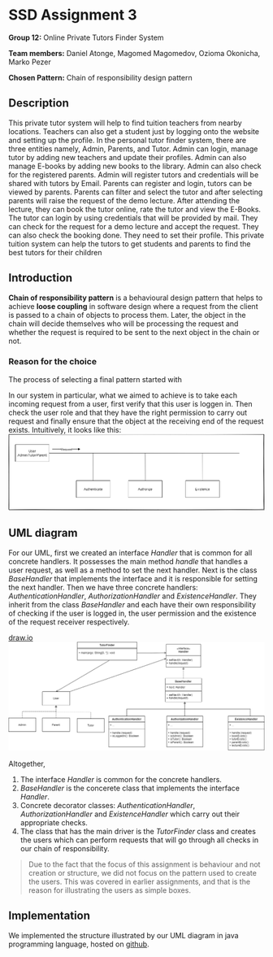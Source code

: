 # SSD Assignment 3

**Group 12:** Online Private Tutors Finder System

**Team members:** Daniel Atonge, Magomed Magomedov, Ozioma Okonicha, Marko Pezer

**Chosen Pattern:** Chain of responsibility design pattern

## Description

This private tutor system will help to find tuition teachers from nearby locations. Teachers can also get a student just by logging onto the website and setting up the profile. In the personal tutor finder system, there are three entities namely, Admin, Parents, and Tutor. Admin can login, manage tutor by adding new teachers and update their profiles. Admin can also manage E-books by adding new books to the library. Admin can also check for the registered parents. Admin will register tutors and credentials will be shared with tutors by Email. Parents can register and login, tutors can be viewed by parents. Parents can filter and select the tutor and after selecting parents will raise the request of the demo lecture. After attending the lecture, they can book the tutor online, rate the tutor and view the E-Books. The tutor can login by using credentials that will be provided by mail. They can check for the request for a demo lecture and accept the request. They can also check the booking done. They need to set their profile. This private tuition system can help the tutors to get students and parents to find the best tutors for their children

## Introduction

**Chain of responsibility pattern** is a behavioural design pattern that helps to achieve **loose coupling** in software design where a request from the client is passed to a chain of objects to process them. Later, the object in the chain will decide themselves who will be processing the request and whether the request is required to be sent to the next object in the chain or not.

### Reason for the choice

The process of selecting a final pattern started with  

In our system in particular, what we aimed to achieve is to take each incoming request from a user, first verify that this user is loggen in. Then check the user role and that they have the right permission to carry out request and finally ensure that the object at the receiving end of the request exists. Intuitively, it looks like this:
![intuitive understanding](flow.png)

## UML diagram

For our UML, first we created an interface _Handler_ that is common for all concrete handlers. It possesses the main method _handle_ that handles a user request, as well as a method to set the next handler. Next is the class _BaseHandler_ that implements the interface and it is responsible for setting the next handler. Then we have three concrete handlers: _AuthenticationHandler_, _AuthorizationHandler_ and _ExistenceHandler_. They inherit from the class _BaseHandler_ and each have their own responsibility of checking if the user is logged in, the user permission and the existence of the request receiver respectively.

[draw.io](https://drive.google.com/file/d/1M4ot91Q7X28JM0xkW9K-pERs3s9-h3Nr/view?usp=sharing)
![UML diagram](uml.png)

Altogether,

1. The interface _Handler_ is common for the concrete handlers.
2. _BaseHandler_ is the concerete class that implements the interface _Handler_.
3. Concrete decorator classes: _AuthenticationHandler_, _AuthorizationHandler_ and _ExistenceHandler_ which carry out their appropriate checks.
4. The class that has the main driver is the _TutorFinder_ class and creates the users which can perform requests that will go through all checks in our chain of responsibility.     

> Due to the fact that the focus of this assignment is behaviour and not creation  or structure, we did not focus on the pattern used to create the users. This was covered in earlier assignments, and that is the reason for illustrating the users as simple boxes.  

## Implementation

We implemented the structure illustrated by our UML diagram in java programming language, hosted on [github](https://github.com/Ozziekins/SSD/tree/main/assignment-3).
